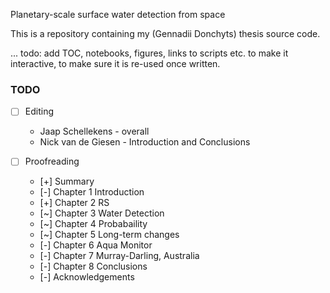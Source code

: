 Planetary-scale surface water detection from space

This is a repository containing my (Gennadii Donchyts) thesis source code.

... todo: add TOC, notebooks, figures, links to scripts etc. to make it interactive, to make sure it is re-used once written.


### TODO

- [ ] Editing
    - Jaap Schellekens - overall
    - Nick van de Giesen - Introduction and Conclusions

- [ ] Proofreading
    - [+] Summary
    - [-] Chapter 1 Introduction
    - [+] Chapter 2 RS
    - [~] Chapter 3 Water Detection
    - [~] Chapter 4 Probabaility
    - [~] Chapter 5 Long-term changes
    - [-] Chapter 6 Aqua Monitor
    - [-] Chapter 7 Murray-Darling, Australia
    - [-] Chapter 8 Conclusions
    - [-] Acknowledgements



